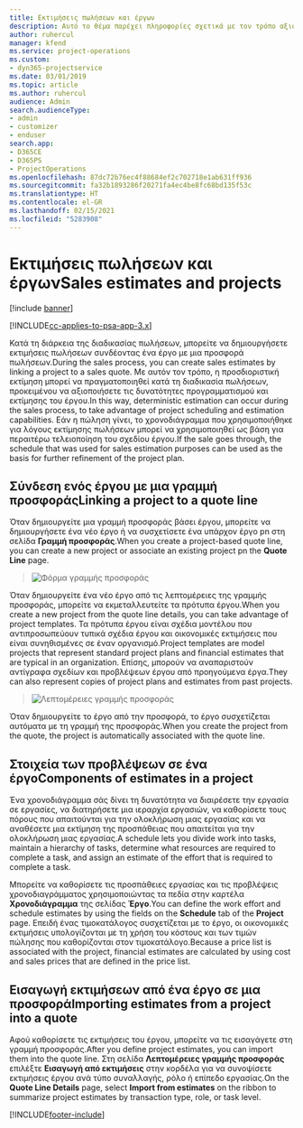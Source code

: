 ```yaml
---
title: Εκτιμήσεις πωλήσεων και έργων
description: Αυτό το θέμα παρέχει πληροφορίες σχετικά με τον τρόπο αξιοποίησης του χρονοδιαγράμματος και των εκτιμήσεων στη διαδικασία πωλήσεων.
author: ruhercul
manager: kfend
ms.service: project-operations
ms.custom:
- dyn365-projectservice
ms.date: 03/01/2019
ms.topic: article
ms.author: ruhercul
audience: Admin
search.audienceType:
- admin
- customizer
- enduser
search.app:
- D365CE
- D365PS
- ProjectOperations
ms.openlocfilehash: 87dc72b76ec4f88684ef2c702718e1ab631ff936
ms.sourcegitcommit: fa32b1893286f20271fa4ec4be8fc68bd135f53c
ms.translationtype: HT
ms.contentlocale: el-GR
ms.lasthandoff: 02/15/2021
ms.locfileid: "5283908"
---
```

# <a name="sales-estimates-and-projects"></a><span data-ttu-id="91a03-103">Εκτιμήσεις πωλήσεων και έργων</span><span class="sxs-lookup"><span data-stu-id="91a03-103">Sales estimates and projects</span></span>

[!include [banner](../includes/psa-now-project-operations.md)]

[!INCLUDE[cc-applies-to-psa-app-3.x](../includes/cc-applies-to-psa-app-3x.md)]

<span data-ttu-id="91a03-104">Κατά τη διάρκεια της διαδικασίας πωλήσεων, μπορείτε να δημιουργήσετε εκτιμήσεις πωλήσεων συνδέοντας ένα έργο με μια προσφορά πωλήσεων.</span><span class="sxs-lookup"><span data-stu-id="91a03-104">During the sales process, you can create sales estimates by linking a project to a sales quote.</span></span> <span data-ttu-id="91a03-105">Με αυτόν τον τρόπο, η προσδιοριστική εκτίμηση μπορεί να πραγματοποιηθεί κατά τη διαδικασία πωλήσεων, προκειμένου να αξιοποιήσετε τις δυνατότητες προγραμματισμού και εκτίμησης του έργου.</span><span class="sxs-lookup"><span data-stu-id="91a03-105">In this way, deterministic estimation can occur during the sales process, to take advantage of project scheduling and estimation capabilities.</span></span> <span data-ttu-id="91a03-106">Εάν η πώληση γίνει, το χρονοδιάγραμμα που χρησιμοποιήθηκε για λόγους εκτίμησης πωλήσεων μπορεί να χρησιμοποιηθεί ως βάση για περαιτέρω τελειοποίηση του σχεδίου έργου.</span><span class="sxs-lookup"><span data-stu-id="91a03-106">If the sale goes through, the schedule that was used for sales estimation purposes can be used as the basis for further refinement of the project plan.</span></span>

## <a name="linking-a-project-to-a-quote-line"></a><span data-ttu-id="91a03-107">Σύνδεση ενός έργου με μια γραμμή προσφοράς</span><span class="sxs-lookup"><span data-stu-id="91a03-107">Linking a project to a quote line</span></span>

<span data-ttu-id="91a03-108">Όταν δημιουργείτε μια γραμμή προσφοράς βάσει έργου, μπορείτε να δημιουργήσετε ένα νέο έργο ή να συσχετίσετε ένα υπάρχον έργο pn στη σελίδα **Γραμμή προσφοράς**.</span><span class="sxs-lookup"><span data-stu-id="91a03-108">When you create a project-based quote line, you can create a new project or associate an existing project pn the **Quote Line** page.</span></span> 

> ![Φόρμα γραμμής προσφοράς](media/project-8.png)
 
<span data-ttu-id="91a03-110">Όταν δημιουργείτε ένα νέο έργο από τις λεπτομέρειες της γραμμής προσφοράς, μπορείτε να εκμεταλλευτείτε τα πρότυπα έργου.</span><span class="sxs-lookup"><span data-stu-id="91a03-110">When you create a new project from the quote line details, you can take advantage of project templates.</span></span> <span data-ttu-id="91a03-111">Τα πρότυπα έργου είναι σχέδια μοντέλου που αντιπροσωπεύουν τυπικά σχέδια έργου και οικονομικές εκτιμήσεις που είναι συνηθισμένες σε έναν οργανισμό.</span><span class="sxs-lookup"><span data-stu-id="91a03-111">Project templates are model projects that represent standard project plans and financial estimates that are typical in an organization.</span></span> <span data-ttu-id="91a03-112">Επίσης, μπορούν να αναπαριστούν αντίγραφα σχεδίων και προβλέψεων έργου από προηγούμενα έργα.</span><span class="sxs-lookup"><span data-stu-id="91a03-112">They can also represent copies of project plans and estimates from past projects.</span></span>

> ![Λεπτομέρειες γραμμής προσφοράς](media/project-9.png)
  
<span data-ttu-id="91a03-114">Όταν δημιουργείτε το έργο από την προσφορά, το έργο συσχετίζεται αυτόματα με τη γραμμή της προσφοράς.</span><span class="sxs-lookup"><span data-stu-id="91a03-114">When you create the project from the quote, the project is automatically associated with the quote line.</span></span>

## <a name="components-of-estimates-in-a-project"></a><span data-ttu-id="91a03-115">Στοιχεία των προβλέψεων σε ένα έργο</span><span class="sxs-lookup"><span data-stu-id="91a03-115">Components of estimates in a project</span></span>

<span data-ttu-id="91a03-116">Ένα χρονοδιάγραμμα σάς δίνει τη δυνατότητα να διαιρέσετε την εργασία σε εργασίες, να διατηρήσετε μια ιεραρχία εργασιών, να καθορίσετε τους πόρους που απαιτούνται για την ολοκλήρωση μιας εργασίας και να αναθέσετε μια εκτίμηση της προσπάθειας που απαιτείται για την ολοκλήρωση μιας εργασίας.</span><span class="sxs-lookup"><span data-stu-id="91a03-116">A schedule lets you divide work into tasks, maintain a hierarchy of tasks, determine what resources are required to complete a task, and assign an estimate of the effort that is required to complete a task.</span></span>

<span data-ttu-id="91a03-117">Μπορείτε να καθορίσετε τις προσπάθειες εργασίας και τις προβλέψεις χρονοδιαγράμματος χρησιμοποιώντας τα πεδία στην καρτέλα **Χρονοδιάγραμμα** της σελίδας **Έργο**.</span><span class="sxs-lookup"><span data-stu-id="91a03-117">You can define the work effort and schedule estimates by using the fields on the **Schedule** tab of the **Project** page.</span></span> <span data-ttu-id="91a03-118">Επειδή ένας τιμοκατάλογος συσχετίζεται με το έργο, οι οικονομικές εκτιμήσεις υπολογίζονται με τη χρήση του κόστους και των τιμών πώλησης που καθορίζονται στον τιμοκατάλογο.</span><span class="sxs-lookup"><span data-stu-id="91a03-118">Because a price list is associated with the project, financial estimates are calculated by using cost and sales prices that are defined in the price list.</span></span>

## <a name="importing-estimates-from-a-project-into-a-quote"></a><span data-ttu-id="91a03-119">Εισαγωγή εκτιμήσεων από ένα έργο σε μια προσφορά</span><span class="sxs-lookup"><span data-stu-id="91a03-119">Importing estimates from a project into a quote</span></span>

<span data-ttu-id="91a03-120">Αφού καθορίσετε τις εκτιμήσεις του έργου, μπορείτε να τις εισαγάγετε στη γραμμή προσφοράς.</span><span class="sxs-lookup"><span data-stu-id="91a03-120">After you define project estimates, you can import them into the quote line.</span></span> <span data-ttu-id="91a03-121">Στη σελίδα **Λεπτομέρειες γραμμής προσφοράς** επιλέξτε **Εισαγωγή από εκτιμήσεις** στην κορδέλα για να συνοψίσετε εκτιμήσεις έργου ανά τύπο συναλλαγής, ρόλο ή επίπεδο εργασίας.</span><span class="sxs-lookup"><span data-stu-id="91a03-121">On the **Quote Line Details** page, select **Import from estimates** on the ribbon to summarize project estimates by transaction type, role, or task level.</span></span>


[!INCLUDE[footer-include](../includes/footer-banner.md)]